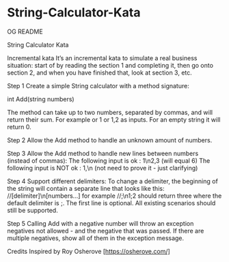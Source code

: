 # String-Calculator-Kata

OG README

String Calculator Kata

Incremental kata
It’s an incremental kata to simulate a real business situation: start of by reading the section 1 and completing it, then go onto section 2, and when you have finished that, look at section 3, etc.

Step 1
Create a simple String calculator with a method signature:

int Add(string numbers)


The method can take up to two numbers, separated by commas, and will return their sum.
For example   or 1 or 1,2 as inputs.
For an empty string it will return 0.

Step 2
Allow the Add method to handle an unknown amount of numbers.

Step 3
Allow the Add method to handle new lines between numbers (instead of commas):
The following input is ok : 1\n2,3 (will equal 6)
The following input is NOT ok : 1,\n (not need to prove it - just clarifying)

Step 4
Support different delimiters:
To change a delimiter, the beginning of the string will contain a separate line that looks like this: //[delimiter]\n[numbers…] for example //;\n1;2 should return three where the default delimiter is ;.
The first line is optional. All existing scenarios should still be supported.

Step 5
Calling Add with a negative number will throw an exception negatives not allowed - and the negative that was passed.
If there are multiple negatives, show all of them in the exception message.

Credits
Inspired by Roy Osherove [https://osherove.com/]
